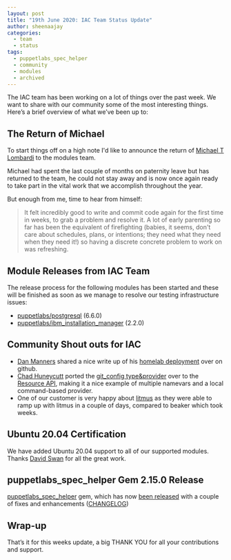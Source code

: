 ```yaml
---
layout: post
title: "19th June 2020: IAC Team Status Update"
author: sheenaajay
categories:
  - team
  - status
tags:
  - puppetlabs_spec_helper
  - community
  - modules
  - archived
---
```


The IAC team has been working on a lot of things over the past week.
We want to share with our community some of the most interesting things.
Here’s a brief overview of what we’ve been up to:

## The Return of Michael

To start things off on a high note I'd like to announce the return of [Michael T Lombardi](michaeltlombardi) to the modules team.

Michael had spent the last couple of months on paternity leave but has returned to the team, he could not stay away and is now once again ready to take part in the vital work that we accomplish throughout the year.

But enough from me, time to hear from himself:

> It felt incredibly good to write and commit code again for the first time in weeks, to grab a problem and resolve it.
> A lot of early parenting so far has been the equivalent of firefighting (babies, it seems, don't care about schedules, plans, or intentions; they need what they need when they need it!) so having a discrete concrete problem to work on was refreshing.

## Module Releases from IAC Team

The release process for the following modules has been started and these will be finished as soon as we manage to resolve our testing infrastructure issues:
- [puppetlabs/postgresql](https://github.com/puppetlabs/puppetlabs-postgresql) (6.6.0)
- [puppetlabs/ibm_installation_manager](https://github.com/puppetlabs/puppetlabs-ibm_installation_manager) (2.2.0)

## Community Shout outs for IAC

- [Dan Manners][danmanners] shared a nice write up of his [homelab deployment](https://github.com/danmanners/homelab-deployment) over on github.
- [Chad Huneycutt](chadh) ported the [git_config type&provider](https://github.com/chadh/puppetlabs-git/pull/2) over to the [Resource API][resourceapi], making it a nice example of multiple namevars and a local command-based provider.
- One of our customer is very happy about [litmus][litmus] as they were able to ramp up with litmus in a couple of days, compared to beaker which took weeks.

## Ubuntu 20.04 Certification

We have added Ubuntu 20.04 support to all of our supported modules. Thanks [David Swan][davidswan] for all the great work.

## puppetlabs_spec_helper Gem 2.15.0 Release

[puppetlabs_spec_helper][puppetlabs_spec_helper] gem, which has now [been released](https://rubygems.org/gems/puppetlabs_spec_helper/versions/2.15.0) with a couple of fixes and enhancements  ([CHANGELOG](https://github.com/puppetlabs/puppetlabs_spec_helper/blob/v2.15.0/CHANGELOG.md))

## Wrap-up

That’s it for this weeks update, a big THANK YOU for all your contributions and support.

[michaeltlombardi]:                      https://github.com/michaeltlombardi
[davidswan]:       									    https://github.com/david22swan
[PDK]:                                  https://github.com/puppetlabs/pdk
[sheenaajay]:                           https://github.com/sheenaajay
[danmanners]:                           https://github.com/danmanners
[chadh]:                                https://github.com/chadh
[puppetlabs_spec_helper]:               https://github.com/puppetlabs/puppetlabs_spec_helper
[resourceapi]:                          https://puppet.com/docs/puppet/latest/custom_resources.html
[litmus]:                               https://github.com/puppetlabs/puppet_litmus

